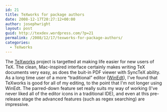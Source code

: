 ```yaml
---
id: 21
title: TeXworks for package authors
date: 2008-12-17T20:27:12+00:00
author: josephwright
layout: post
guid: http://texdev.wordpress.com/?p=21
permalink: /2008/12/17/texworks-for-package-authors/
categories:
  - TeXworks
---
```

The <a href="http://www.texworks.org">TeXworks</a> project is targetted at making life easier for new users of TeX. The clean, Mac-inspired interface certainly makes writing TeX documents very easy, as does the buit-in PDF viewer with SyncTeX ability. As a long time user of a more “traditional” editor (<a href="http://www.winedt.com/">WinEdt</a>), I've found that TeXworks is good for all of my editing, to the point that I'm not longer using WinEdt.  The parred-down feature set really suits my way of working (I've never liked all of the editor icons in a traditional IDE), and even at this pre-release stage the advanced features (such as regex searching) are impressive.
